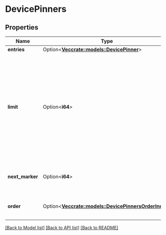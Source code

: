 # DevicePinners

## Properties

Name | Type | Description | Notes
------------ | ------------- | ------------- | -------------
**entries** | Option<[**Vec<crate::models::DevicePinner>**](DevicePinner.md)> |  | [optional]
**limit** | Option<**i64**> | The limit that was used for these entries. This will be the same as the `limit` query parameter unless that value exceeded the maximum value allowed. | [optional][default to 100]
**next_marker** | Option<**i64**> | The marker for the start of the next page of results. | [optional]
**order** | Option<[**Vec<crate::models::DevicePinnersOrderInner>**](DevicePinners_order_inner.md)> | The order by which items are returned. | [optional]

[[Back to Model list]](../README.md#documentation-for-models) [[Back to API list]](../README.md#documentation-for-api-endpoints) [[Back to README]](../README.md)


